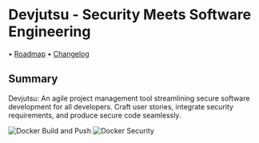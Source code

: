 # Devjutsu - Security Meets Software Engineering

•
[Roadmap](/ROADMAP.md)
•
[Changelog](/CHANGELOG.md)

## Summary

</div>

Devjutsu: An agile project management tool streamlining secure software development for all developers. Craft user stories, integrate security requirements, and produce secure code seamlessly.

![Docker Build and Push](https://github.com/jutsuteck/devjutsu/actions/workflows/docker-build-push.yml/badge.svg)
![Docker Security](https://github.com/jutsuteck/devjutsu/actions/workflows/docker-trivy-scan.yml/badge.svg)
